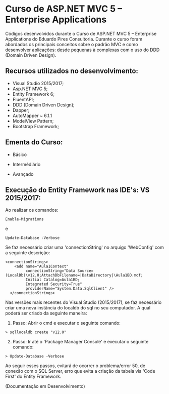 # Curso de ASP.NET MVC 5 – Enterprise Applications

Códigos desenvolvidos durante o Curso de ASP.NET MVC 5 – Enterprise Applications do Eduardo Pires Consultoria. Durante o curso foram abordados os principais conceitos sobre o padrão MVC e como desenvolver aplicações: desde pequenas à complexas com o uso do DDD (Domain Driven Design).

## Recursos utilizados no desenvolvimento:

- Visual Studio 2015/2017;
- Asp.NET MVC 5;
- Entity Framework 6;
- FluentAPI;
- DDD (Domain Driven Design);
- Dapper;
- AutoMapper ~ 6.1.1
- ModelView Pattern;
- Bootstrap Framework;

## Ementa do Curso:

- Básico

- Intermédiário

- Avançado

## Execução do Entity Framework nas IDE's: VS 2015/2017:

Ao realizar os comandos:

```
Enable-Migrations

```
e

```
Update-Database -Verbose
```

Se faz necessário criar uma 'connectionString' no arquigo 'WebConfig' com a seguinte descrição:

```
<connectionStrings>
    <add name="Aula1Context"
         connectionString="Data Source=(LocalDb)\v12.0;AttachDbFilename=|DataDirectory|\Aula1BD.mdf;
         Initial Catalog=Aula1BD;
         Integrated Security=True"
         providerName="System.Data.SqlClient" />  
  </connectionStrings>

```

Nas versões mais recentes do Visual Studio (2015/2017), se faz necessário criar uma nova instância do localdb do sql no seu computador. A qual poderá ser criado da seguinte maneira:

1) Passo: Abrir o cmd e executar o seguinte comando:

```
> sqllocaldb create "v12.0"

```

2) Passo: Ir até o 'Package Manager Console' e executar o seguinte comando:

```
> Update-Database -Verbose

```

Ao seguir esses passos, evitará de ocorrer o problema/error 50, de conexão com o SQL Server, erro que evita a criação da tabela via 'Code First' do Entity Framework.


(Documentação em Desenvolvimento)
